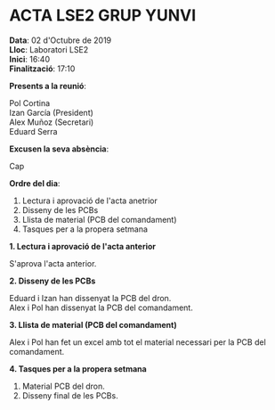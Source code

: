 # ACTA LSE2 GRUP YUNVI


**Data**: 02 d'Octubre de 2019  
**Lloc**: Laboratori LSE2  
**Inici**: 16:40  
**Finalització**: 17:10  


**Presents a la reunió**:   


Pol Cortina  
Izan García (President)  
Alex Muñoz  (Secretari)  
Eduard Serra  

**Excusen la seva absència**:


Cap

**Ordre del dia**:


1. Lectura i aprovació de l'acta anetrior   
2. Disseny de les PCBs  
3. Llista de material (PCB del comandament)  
4. Tasques per a la propera setmana  

**1. Lectura i aprovació de l'acta anterior**


S'aprova l'acta anterior.  

**2. Disseny de les PCBs**


Eduard i Izan han dissenyat la PCB del dron.  
Alex i Pol han dissenyat la PCB del comandament.  

**3. Llista de material (PCB del comandament)**


Alex i Pol han fet un excel amb tot el material necessari per la PCB del comandament.  

**4. Tasques per a la propera setmana**

1. Material PCB del dron.  
2. Disseny final de les PCBs.





